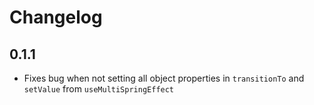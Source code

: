 # Changelog

## 0.1.1

- Fixes bug when not setting all object properties in `transitionTo` and `setValue` from `useMultiSpringEffect`

